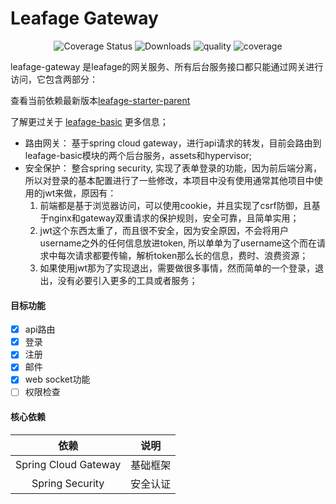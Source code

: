 # Leafage Gateway

<p align="center">
 <img src="https://img.shields.io/badge/Spring%20Cloud-2021.0.0-green.svg" alt="Coverage Status">
 <img src="https://img.shields.io/badge/Spring%20Boot-2.6.1-green.svg" alt="Downloads">
 <img src="https://sonarcloud.io/api/project_badges/measure?project=little3201_leafage-gateway&metric=alert_status" alt="quality"/>
 <img src="https://sonarcloud.io/api/project_badges/measure?project=little3201_leafage-gateway&metric=coverage" alt="coverage" />
</p>

leafage-gateway 是leafage的网关服务、所有后台服务接口都只能通过网关进行访问，它包含两部分：

查看当前依赖最新版本[leafage-starter-parent](https://github.com/little3201/leafage-starter-parent)

了解更过关于 [leafage-basic](https://github.com/little3201/leafage-basic) 更多信息；

- 路由网关： 基于spring cloud gateway，进行api请求的转发，目前会路由到leafage-basic模块的两个后台服务，assets和hypervisor;
- 安全保护： 整合spring security, 实现了表单登录的功能，因为前后端分离，所以对登录的基本配置进行了一些修改，本项目中没有使用通常其他项目中使用的jwt来做，原因有：
    1. 前端都是基于浏览器访问，可以使用cookie，并且实现了csrf防御，且基于nginx和gateway双重请求的保护规则，安全可靠，且简单实用；
    2. jwt这个东西太重了，而且很不安全，因为安全原因，不会将用户username之外的任何信息放进token, 所以单单为了username这个而在请求中每次请求都要传输，解析token那么长的信息，费时、浪费资源；
    3. 如果使用jwt那为了实现退出，需要做很多事情，然而简单的一个登录，退出，没有必要引入更多的工具或者服务；

#### 目标功能

- [x] api路由
- [x] 登录
- [x] 注册
- [x] 邮件
- [x] web socket功能
- [ ] 权限检查

#### 核心依赖

|               依赖               |           说明            |
|:-------------------------------:|:-------------------------:|
|      Spring Cloud Gateway       |          基础框架          |
|         Spring Security         |          安全认证          |

